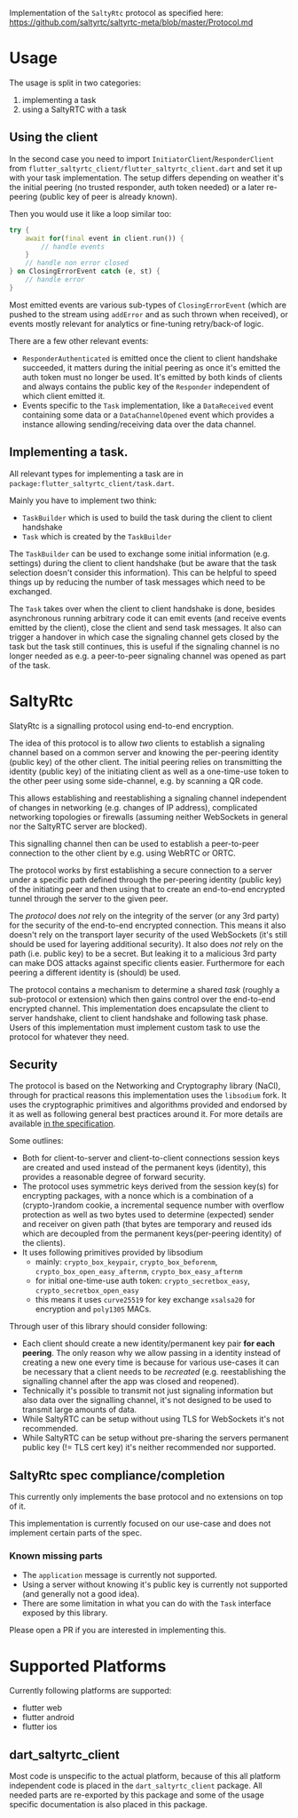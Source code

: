 Implementation of the `SaltyRtc` protocol as specified
here: https://github.com/saltyrtc/saltyrtc-meta/blob/master/Protocol.md

# Usage

The usage is split in two categories:

1. implementing a task
2. using a SaltyRTC with a task

## Using the client

In the second case you need to import `InitiatorClient`/`ResponderClient` from
`flutter_saltyrtc_client/flutter_saltyrtc_client.dart` and set it up with your
task implementation. The setup differs depending on weather it's the initial
peering (no trusted responder, auth token needed) or a later re-peering (public
key of peer is already known).

Then you would use it like a loop similar too:

```dart
try {
    await for(final event in client.run()) {
        // handle events
    }
    // handle non error closed
} on ClosingErrorEvent catch (e, st) {
    // handle error
}
```

Most emitted events are various sub-types of `ClosingErrorEvent` (which are
pushed to the stream using `addError` and as such thrown when received), or
events mostly relevant for analytics or fine-tuning retry/back-of logic.

There are a few other relevant events:

- `ResponderAuthenticated` is emitted once the client to client handshake succeeded,
  it matters during the initial peering as once it's emitted the auth token must
  no longer be used. It's emitted by both kinds of clients and always contains the
  public key of the `Responder` independent of which client emitted it.
- Events specific to the `Task` implementation, like a `DataReceived`
  event containing some data or a  `DataChannelOpened` event which provides
  a instance allowing sending/receiving data over the data channel.

## Implementing a task.

All relevant types for implementing a task are in
`package:flutter_saltyrtc_client/task.dart`.

Mainly you have to implement two think:

- `TaskBuilder` which is used to build the task during the
  client to client handshake
- `Task` which is created by the `TaskBuilder`

The `TaskBuilder` can be used to exchange some initial
information (e.g. settings) during the client to client
handshake (but be aware that the task selection doesn't
consider this information). This can be helpful to speed
things up by reducing the number of task messages which
need to be exchanged.

The `Task` takes over when the client to client handshake is
done, besides asynchronous running arbitrary code it can emit
events (and receive events emitted by the client), close the
client and send task messages. It also can trigger a handover
in which case the signaling channel gets closed by the task
but the task still continues, this is useful if the signaling
channel is no longer needed as e.g. a peer-to-peer signaling
channel was opened as part of the task.

# SaltyRtc

SlatyRtc is a signalling protocol using end-to-end encryption.

The idea of this protocol is to allow *two* clients to establish a signaling channel
based on a common server and knowing the per-peering identity (public key) of the
other client. The initial peering relies on transmitting the identity (public key) of the
initiating client as well as a one-time-use token to the other peer using some side-channel,
e.g. by scanning a QR code.

This allows establishing and reestablishing a signaling channel independent of changes
in networking (e.g. changes of IP address), complicated networking topologies or firewalls
(assuming neither WebSockets in general nor the SaltyRTC server are blocked).

This signalling channel then can be used to establish a peer-to-peer connection to the
other client by e.g. using WebRTC or ORTC.

The protocol works by first establishing a secure connection to a server under a specific
path defined through the per-peering identity (public key) of the initiating peer and then
using that to create an end-to-end encrypted tunnel through the server to the given peer.

The *protocol* does *not* rely on the integrity of the server (or any 3rd party) for the security
of the end-to-end encrypted connection. This means it also doesn't rely on the transport layer
security of the used WebSockets (it's still should be used for layering additional security).
It also does *not* rely on the path (i.e. public key) to be a secret. But leaking it to a
malicious 3rd party can make DOS attacks against specific clients easier. Furthermore for
each peering a different identity is (should) be used.

The protocol contains a mechanism to determine a shared *task* (roughly a sub-protocol or extension)
which then gains control over the end-to-end encrypted channel. This implementation does
encapsulate the client to server handshake, client to client handshake and following task phase.
Users of this implementation must implement custom task to use the protocol for
whatever they need.

## Security

The protocol is based on the Networking and Cryptography library (NaCl), through for practical
reasons this implementation uses the `libsodium` fork. It uses the cryptographic
primitives and algorithms provided and endorsed by it as well as following general best practices
around it. For more details are available [in the specification](https://github.com/saltyrtc/saltyrtc-meta/blob/master/Protocol.md#security-mechanisms).

Some outlines:

- Both for client-to-server and client-to-client connections session keys are created and used instead of
  the permanent keys (identity), this provides a reasonable degree of forward security.
- The protocol uses symmetric keys derived from the session key(s) for encrypting packages, with a nonce which
  is a combination of a (crypto-)random cookie, a incremental sequence number with overflow protection as well
  as two bytes used to determine (expected) sender and receiver on given path (that bytes are temporary and
  reused ids which are decoupled from the permanent keys(per-peering identity) of the clients).
- It uses following primitives provided by libsodium
    - mainly: `crypto_box_keypair`, `crypto_box_beforenm`, `crypto_box_open_easy_afternm`, `crypto_box_easy_afternm`
    - for initial one-time-use auth token: `crypto_secretbox_easy`, `crypto_secretbox_open_easy`
    - this means it uses `curve25519` for key exchange `xsalsa20` for encryption and `poly1305` MACs.


Through user of this library should consider following:

- Each client should create a new identity/permanent key pair **for each peering**. The only reason why we allow
  passing in a identity instead of creating a new one every time is because for various use-cases it can be
  necessary that a client needs to be *recreated* (e.g. reestablishing the signalling channel after the app was
  closed and reopened).
- Technically it's possible to transmit not just signaling information but also data over the signalling channel,
  it's not designed to be used to transmit large amounts of data.
- While SaltyRTC can be setup without using TLS for WebSockets it's not recommended.
- While SaltyRTC can be setup without pre-sharing the servers permanent public key
  (!= TLS cert key) it's neither recommended nor supported.

## SaltyRtc spec compliance/completion

This currently only implements the base protocol and no extensions
on top of it.

This implementation is currently focused on our use-case and
does not implement certain parts of the spec.

### Known missing parts

- The `application` message is currently not supported.
- Using a server without knowing it's public key is
  currently not supported (and generally not a good idea).
- There are some limitation in what you can do with the
  `Task` interface exposed by this library.

Please open a PR if you are interested in implementing this.


# Supported Platforms

Currently following platforms are supported:

- flutter web
- flutter android
- flutter ios

## dart_saltyrtc_client

Most code is unspecific to the actual platform, because of this all
platform independent code is placed in the `dart_saltyrtc_client`
package. All needed parts are re-exported by this package and some of
the usage specific documentation is also placed in this package.